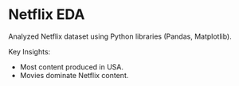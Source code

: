 # Netflix EDA

Analyzed Netflix dataset using Python libraries (Pandas, Matplotlib).

Key Insights:
- Most content produced in USA.
- Movies dominate Netflix content.